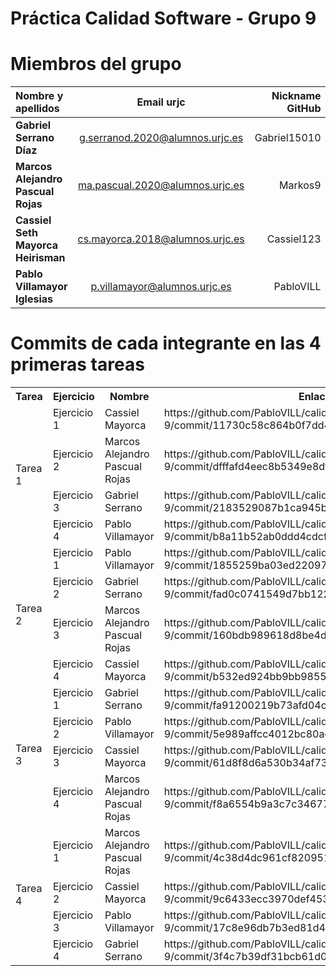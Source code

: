 # Práctica Calidad Software - Grupo 9

# Miembros del grupo

| Nombre y apellidos                 |           Email urjc            | Nickname GitHub |
| :--------------------------------- | :-----------------------------: | --------------: |
| **Gabriel Serrano Díaz**           | g.serranod.2020@alumnos.urjc.es |    Gabriel15010 |
| **Marcos Alejandro Pascual Rojas** | ma.pascual.2020@alumnos.urjc.es |         Markos9 |
| **Cassiel Seth Mayorca Heirisman** | cs.mayorca.2018@alumnos.urjc.es |      Cassiel123 |
| **Pablo Villamayor Iglesias**      |  p.villamayor@alumnos.urjc.es   |       PabloVILL |

# Commits de cada integrante en las 4 primeras tareas

<table>
  <tr>
    <th>Tarea</th>
    <th>Ejercicio</th>
    <th>Nombre</th>
    <th>Enlace</th>
  </tr>
  <tr>
    <td rowspan="4">Tarea 1</td>
    <td>Ejercicio 1</td>
    <td>Cassiel Mayorca</td>
    <td>https://github.com/PabloVILL/calidad-software-2025-grupo-9/commit/11730c58c864b0f7dd4ca8bc88aeeae09add75ea</td>
  </tr>
  <tr>
    <td>Ejercicio 2</td>
    <td>Marcos Alejandro Pascual Rojas</td>
    <td>https://github.com/PabloVILL/calidad-software-2025-grupo-9/commit/dfffafd4eec8b5349e8df49c5e79d09a766c3757</td>
  </tr>
  <tr>
    <td>Ejercicio 3</td>
    <td>Gabriel Serrano</td>
    <td>https://github.com/PabloVILL/calidad-software-2025-grupo-9/commit/2183529087b1ca945b91bc20c469f0ede755f550</td>
  </tr>
  <tr>
    <td>Ejercicio 4</td>
    <td>Pablo Villamayor</td>
    <td>https://github.com/PabloVILL/calidad-software-2025-grupo-9/commit/b8a11b52ab0ddd4cdcf57b6524dce1a62fe03190</td>
  </tr>
  <tr>
    <td rowspan="4">Tarea 2</td>
    <td>Ejercicio 1</td>
    <td>Pablo Villamayor</td>
    <td>https://github.com/PabloVILL/calidad-software-2025-grupo-9/commit/1855259ba03ed220975513e569c172b9393c5a8e</td>
  </tr>
  <tr>
    <td>Ejercicio 2</td>
    <td>Gabriel Serrano</td>
    <td>https://github.com/PabloVILL/calidad-software-2025-grupo-9/commit/fad0c0741549d7bb122d62191e3f960c7fe1effe</td>
  </tr>
  <tr>
    <td>Ejercicio 3</td>
    <td>Marcos Alejandro Pascual Rojas</td>
    <td>https://github.com/PabloVILL/calidad-software-2025-grupo-9/commit/160bdb989618d8be4d39347b291ebf1415fff60f</td>
  </tr>
  <tr>
    <td>Ejercicio 4</td>
    <td>Cassiel Mayorca</td>
    <td>https://github.com/PabloVILL/calidad-software-2025-grupo-9/commit/b532ed924bb9bb985588829b7c80db8d614dd2c7
</td>
  </tr>
  <tr>
    <td rowspan="4">Tarea 3</td>
    <td>Ejercicio 1</td>
    <td>Gabriel Serrano</td>
    <td>https://github.com/PabloVILL/calidad-software-2025-grupo-9/commit/fa91200219b73afd04cdbd6f317ae03a12ac57cd</td>
  </tr>
  <tr>
    <td>Ejercicio 2</td>
    <td>Pablo Villamayor</td>
    <td>https://github.com/PabloVILL/calidad-software-2025-grupo-9/commit/5e989affcc4012bc80ad408c66efefcf538fe7d3</td>
  </tr>
  <tr>
    <td>Ejercicio 3</td>
    <td>Cassiel Mayorca</td>
    <td>https://github.com/PabloVILL/calidad-software-2025-grupo-9/commit/61d8f8d6a530b34af73aa7a9f5239513091738fd</td>
  </tr>
  <tr>
    <td>Ejercicio 4</td>
    <td>Marcos Alejandro Pascual Rojas</td>
    <td>https://github.com/PabloVILL/calidad-software-2025-grupo-9/commit/f8a6554b9a3c7c3467735a49d9103e86293b5e8e</td>
  </tr>
  <tr>
    <td rowspan="4">Tarea 4</td>
    <td>Ejercicio 1</td>
    <td>Marcos Alejandro Pascual Rojas</td>
    <td>https://github.com/PabloVILL/calidad-software-2025-grupo-9/commit/4c38d4dc961cf820951e02e9bc63a951413bd800</td>
  </tr>
  <tr>
    <td>Ejercicio 2</td>
    <td>Cassiel Mayorca</td>
    <td>https://github.com/PabloVILL/calidad-software-2025-grupo-9/commit/9c6433ecc3970def4533908bc8319c2178551230</td>
  </tr>
  <tr>
    <td>Ejercicio 3</td>
    <td>Pablo Villamayor</td>
    <td>https://github.com/PabloVILL/calidad-software-2025-grupo-9/commit/17c8e96db7b3ed81d42c8a292b86e0a5efd5fe47</td>
  </tr>
  <tr>
    <td>Ejercicio 4</td>
    <td>Gabriel Serrano</td>
    <td>https://github.com/PabloVILL/calidad-software-2025-grupo-9/commit/3f4c7b39df31bcb61d0a59c1b40818cf90b864de</td>
  </tr>
</table>
